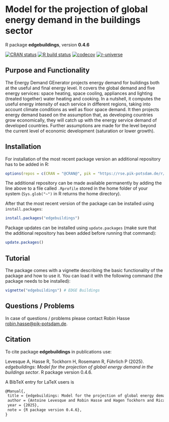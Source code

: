 # Model for the projection of global energy demand in the buildings sector

R package **edgebuildings**, version **0.4.6**

[![CRAN status](https://www.r-pkg.org/badges/version/edgebuildings)](https://cran.r-project.org/package=edgebuildings)  [![R build status](https://github.com/hagento/edgebuildings/workflows/check/badge.svg)](https://github.com/hagento/edgebuildings/actions) [![codecov](https://codecov.io/gh/hagento/edgebuildings/branch/master/graph/badge.svg)](https://app.codecov.io/gh/hagento/edgebuildings) [![r-universe](https://pik-piam.r-universe.dev/badges/edgebuildings)](https://pik-piam.r-universe.dev/builds)

## Purpose and Functionality


  The Energy Demand GEnerator projects energy demand for buildings both at the
  useful and final energy level. It covers the global demand and five energy services:
  space heating, space cooling, appliances and lighting (treated together) water heating
  and cooking. In a nutshell, it computes the useful energy intensity of each service
  in different regions, taking into account climate conditions as well as floor space
  demand. It then projects energy demand based on the assumption that, as developing
  countries grow economically, they will catch up with the energy service demand of
  developed countries. Further assumptions are made for the level beyond
  the current level of economic development (saturation or lower growth).


## Installation

For installation of the most recent package version an additional repository has to be added in R:

```r
options(repos = c(CRAN = "@CRAN@", pik = "https://rse.pik-potsdam.de/r/packages"))
```
The additional repository can be made available permanently by adding the line above to a file called `.Rprofile` stored in the home folder of your system (`Sys.glob("~")` in R returns the home directory).

After that the most recent version of the package can be installed using `install.packages`:

```r 
install.packages("edgebuildings")
```

Package updates can be installed using `update.packages` (make sure that the additional repository has been added before running that command):

```r 
update.packages()
```

## Tutorial

The package comes with a vignette describing the basic functionality of the package and how to use it. You can load it with the following command (the package needs to be installed):

```r
vignette("edgebuildings") # EDGE Buildings
```

## Questions / Problems

In case of questions / problems please contact Robin Hasse <robin.hasse@pik-potsdam.de>.

## Citation

To cite package **edgebuildings** in publications use:

Levesque A, Hasse R, Tockhorn H, Rosemann R, Führlich P (2025). _edgebuildings: Model for the projection of global energy demand in the buildings sector_. R package version 0.4.6.

A BibTeX entry for LaTeX users is

 ```latex
@Manual{,
  title = {edgebuildings: Model for the projection of global energy demand in the buildings sector},
  author = {Antoine Levesque and Robin Hasse and Hagen Tockhorn and Ricarda Rosemann and Pascal Führlich},
  year = {2025},
  note = {R package version 0.4.6},
}
```
